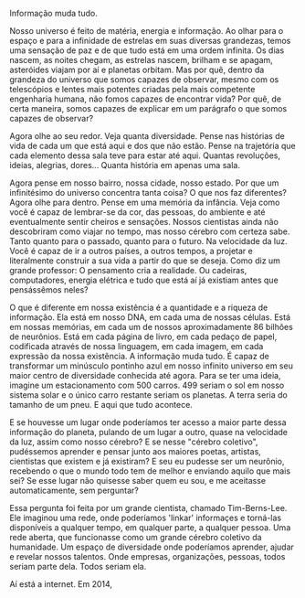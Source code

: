 Informação muda tudo.

Nosso universo é feito de matéria, energia e informação. Ao olhar para o espaço e para a infinidade de estrelas em suas diversas grandezas, temos uma sensação de paz e de que tudo está em uma ordem infinita. Os dias nascem, as noites chegam, as estrelas nascem, brilham e se apagam, asteróides viajam por aí e planetas orbitam. Mas por quê, dentro da grandeza do universo que somos capazes de observar, mesmo com os telescópios e lentes mais potentes criadas pela mais competente engenharia humana, não fomos capazes de encontrar vida? Por quê, de certa maneira, somos capazes de explicar em um parágrafo o que somos capazes de observar?

Agora olhe ao seu redor. Veja quanta diversidade. Pense nas histórias de vida de cada um que está aqui e dos que não estão. Pense na trajetória que cada elemento dessa sala teve para estar até aqui. Quantas revoluções, ideias, alegrias, dores... Quanta história em apenas uma sala.

Agora pense em nosso bairro, nossa cidade, nosso estado. Por que um infinitésimo do universo concentra tanta coisa? O que nos faz diferentes? Agora olhe para dentro. Pense em uma memória da infância. Veja como você é capaz de lembrar-se da cor, das pessoas, do ambiente e até eventualmente sentir cheiros e sensações. Nossos cientistas ainda não descobriram como viajar no tempo, mas nosso cérebro com certeza sabe. Tanto quanto para o passado, quanto para o futuro. Na velocidade da luz. Você é capaz de ir a outros países, a outros tempos, a projetar e literalmente construir a sua vida a partir do que se deseja. Como diz um grande professor: O pensamento cria a realidade. Ou cadeiras, computadores, energia elétrica e tudo que está aí já existiam antes que pensássêmos neles?

O que é diferente em nossa existência é a quantidade e a riqueza de informação. Ela está em nosso DNA, em cada uma de nossas células. Está em nossas memórias, em cada um de nossos aproximadamente 86 bilhões de neurônios. Está em cada página de livro, em cada pedaço de papel, codificada através de nossa linguagem, em cada imagem, em cada expressão da nossa existência. A informação muda tudo. É capaz de transformar um minúsculo pontinho azul em nosso infinito universo em seu maior centro de diversidade conhecida até agora. Para se ter uma ideia, imagine um estacionamento com 500 carros. 499 seriam o sol em nosso sistema solar e o único carro restante seriam os planetas. A terra seria do tamanho de um pneu. E aqui que tudo acontece. 

E se houvesse um lugar onde poderíamos ter acesso a maior parte dessa informação do planeta, pulando de um lugar a outro, quase na velocidade da luz, assim como nosso cérebro? E se nesse "cérebro coletivo", pudéssemos aprender e pensar junto aos maiores poetas, artistas, cientistas que existem e já existiram? E seu eu pudesse ser um neurônio, recebendo o que o mundo todo tem de melhor e enviando aquilo que mais sei? Se esse lugar não quisesse saber quem eu sou, e me aceitasse automaticamente, sem perguntar?

Essa pergunta foi feita por um grande cientista, chamado Tim-Berns-Lee. Ele imaginou uma rede, onde poderíamos 'linkar' informaçes e torná-las disponíveis a qualquer tempo, em qualquer parte, a qualquer pessoa. Uma rede aberta, que funcionasse como um grande cérebro coletivo da humanidade. Um espaço de diversidade onde poderíamos aprender, ajudar e revelar nossos talentos. Onde empresas, organizações, pessoas, todos seriam parte dela. Todos seriam ela.

Aí está a internet. Em 2014, 
